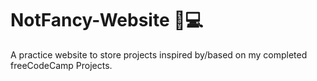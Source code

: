 # NotFancy-Website 🎀💻
A practice website to store projects inspired by/based on my completed freeCodeCamp Projects.
